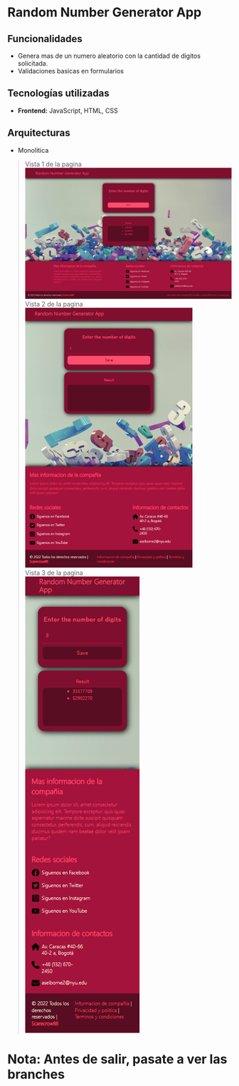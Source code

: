 # Random Number Generator App
## Funcionalidades
- Genera mas de un numero aleatorio con la cantidad de digitos solicitada.
- Validaciones basicas en formularios
## Tecnologías utilizadas
- **Frontend:** JavaScript, HTML, CSS
## Arquitecturas
- Monolitica
> Vista 1 de la pagina <br>
![Logo](assets/Capture1.png) <br>
> Vista 2 de la pagina <br>
![Logo](assets/Capture2.png) <br>
> Vista 3 de la pagina <br>
![Logo](assets/Capture3.png) <br>
# **Nota:** Antes de salir, pasate a ver las branches